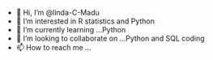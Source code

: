 - 👋 Hi, I’m @linda-C-Madu
- 👀 I’m interested in R statistics and Python
- 🌱 I’m currently learning ...Python 
- 💞️ I’m looking to collaborate on ...Python and SQL coding
- 📫 How to reach me ...

<!---
linda-C-Madu/linda-C-Madu is a ✨ special ✨ repository because its `README.md` (this file) appears on your GitHub profile.
You can click the Preview link to take a look at your changes.
--->

